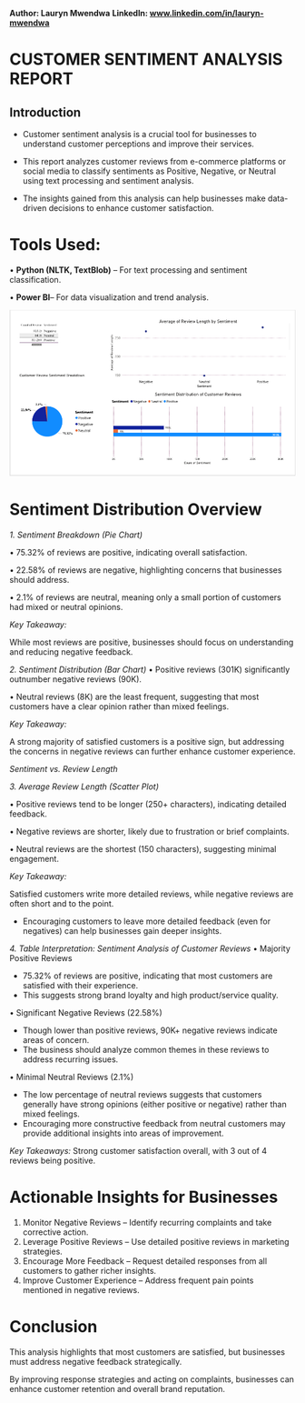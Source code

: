 **Author: Lauryn Mwendwa**
**LinkedIn: www.linkedin.com/in/lauryn-mwendwa**


# CUSTOMER SENTIMENT ANALYSIS REPORT
## Introduction
- Customer sentiment analysis is a crucial tool for businesses to understand customer perceptions and improve their services.


- This report analyzes customer reviews from e-commerce platforms or social media to classify sentiments as Positive, Negative, or Neutral using text processing and sentiment analysis.  

- The insights gained from this analysis can help businesses make data-driven decisions to enhance customer satisfaction.  

# Tools Used:
•	**Python (NLTK, TextBlob)** – For text processing and sentiment classification.


•	**Power BI**– For data visualization and trend analysis.



![Dashboard Preview](Dashboard.png)

# Sentiment Distribution Overview
*1.	Sentiment Breakdown (Pie Chart)*


•	75.32% of reviews are positive, indicating overall satisfaction.


•	22.58% of reviews are negative, highlighting concerns that businesses should address.


•	2.1% of reviews are neutral, meaning only a small portion of customers had mixed or neutral opinions.


 *Key Takeaway:*
 
 While most reviews are positive, businesses should focus on understanding and reducing negative feedback.

*2.	 Sentiment Distribution (Bar Chart)*
•	Positive reviews (301K) significantly outnumber negative reviews (90K).

•	Neutral reviews (8K) are the least frequent, suggesting that most customers have a clear opinion rather than mixed feelings.  

 *Key Takeaway:*
 
 A strong majority of satisfied customers is a positive sign, but addressing the concerns in negative reviews can further enhance customer experience.

 *Sentiment vs. Review Length*

 
*3.	Average Review Length (Scatter Plot)*


•	Positive reviews tend to be longer (250+ characters), indicating detailed feedback.


•	Negative reviews are shorter, likely due to frustration or brief complaints.


•	Neutral reviews are the shortest (150 characters), suggesting minimal engagement.

 *Key Takeaway:* 
 
 Satisfied customers write more detailed reviews, while negative reviews are often short and to the point.

 
 - Encouraging customers to leave more detailed feedback (even for negatives) can help businesses gain deeper insights.

*4.	Table Interpretation: Sentiment Analysis of Customer Reviews*
•	Majority Positive Reviews
-	75.32% of reviews are positive, indicating that most customers are satisfied with their experience.
-	This suggests strong brand loyalty and high product/service quality.

•	Significant Negative Reviews (22.58%)
-	Though lower than positive reviews, 90K+ negative reviews indicate areas of concern.
-	The business should analyze common themes in these reviews to address recurring issues.

•	Minimal Neutral Reviews (2.1%)
-	The low percentage of neutral reviews suggests that customers generally have strong opinions (either positive or negative) rather than mixed feelings.
-	Encouraging more constructive feedback from neutral customers may provide additional insights into areas of improvement.

  
*Key Takeaways:*
Strong customer satisfaction overall, with 3 out of 4 reviews being positive.


 # Actionable Insights for Businesses
1.	Monitor Negative Reviews – Identify recurring complaints and take corrective action.
2.	Leverage Positive Reviews – Use detailed positive reviews in marketing strategies.
3.	Encourage More Feedback – Request detailed responses from all customers to gather richer insights.
4.	Improve Customer Experience – Address frequent pain points mentioned in negative reviews.

 # Conclusion
This analysis highlights that most customers are satisfied, but businesses must address negative feedback strategically. 

By improving response strategies and acting on complaints, businesses can enhance customer retention and overall brand reputation.





